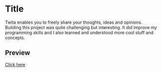 # Title
Twita enables you to freely share your thoughts, ideas and opinions. Building this project was quite challenging but interesting. It did improve my programming skills and I also learned and understood more cool stuff and concepts.

## Preview
[Click here](#)
